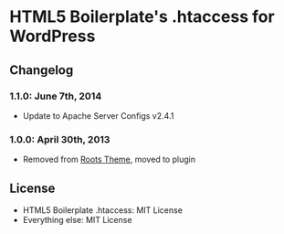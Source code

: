 # HTML5 Boilerplate's .htaccess for WordPress

## Changelog

### 1.1.0: June 7th, 2014
* Update to Apache Server Configs v2.4.1

### 1.0.0: April 30th, 2013
* Removed from [Roots Theme](http://www.rootstheme.com/), moved to plugin

## License

* HTML5 Boilerplate .htaccess: MIT License
* Everything else: MIT License
